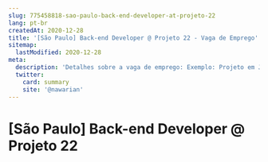 ```yaml
---
slug: 775458818-sao-paulo-back-end-developer-at-projeto-22
lang: pt-br
createdAt: 2020-12-28
title: '[São Paulo] Back-end Developer @ Projeto 22 - Vaga de Emprego'
sitemap:
  lastModified: 2020-12-28
meta:
  description: 'Detalhes sobre a vaga de emprego: Exemplo: Projeto em Java Script'
  twitter:
    card: summary
    site: '@nawarian'
---
```


# [São Paulo] Back-end Developer @ Projeto 22

<!--
==================================================
Remoto durante o covid"
==================================================
-->
<!-- 
==================================================

Back-End Developer

Vaga Remota durante a pandemia

## Projeto 22

Exemplo: Empresa dedicada em prestar serviço de excelência em R&S (hunting) e Terceirização (bodyshop) de profissionais de tecnologia, metodologia de projetos, gestão e designer de produtos.

## Descrição da vaga

Exemplo: Projeto em Java Script
## Local

Exemplo: Remoto, Pós-pandemia presencial com direito de 3 dias de Home Office por semana em São Paulo - Faria Lima 

## Requisitos

**Obrigatórios:**
- Superior completo em Ciências da Computação, Engenharia, Sistema da Informação ou áreas afins;

+2 anos de experiência em desenvolvimento de software em Java e aplicações web;

Experiência no uso de metodologias ágeis (Kanban, SCRUM, etc.);

Sólidos conhecimentos de arquitetura de software, design orientado a objetos, boas práticas de desenvolvimento, estrutura de dados e algoritmos;

Vivência em ambientes de sistemas distribuídos, fluxos assíncronos, alta disponibilidade e alto desempenho;

Experiência em desenvolvimento de sistemas utilizando JAVA;

Experiência com frameworks e aplicações usadas em desenvolvimento Java (frameworks MVC/Springboot, servidores de aplicação, mensageria, etc.)

Experiência em desenvolvimento de APIs RESTful;

Experiência com Git;

Experiência em análise de performance e troubleshooting de sistemas;

Experiência com sistemas de delivery e integração continua (pipelines Jenkins);

Experiência na implementação de teste automatizados (unitários, integração, etc.);

Experiência com ambientes Linux;

Desejável

Experiência em desenvolvimento de micro-serviços;

Conhecimentos em bancos NoSQL;

Experiência com tecnologias de containers (docker, kubernetes);

Conhecimento em ambientes de virtualização e cloud

Conhecimentos de infraestrutura

Conhecimento em desenvolvimento utilizando Python e Node;


**Diferenciais:**
- 3 dias de Home Office por semana, pós-pandemia.

## Contratação

PJ 

## Como se candidatar

Por favor envie um email para ketlin.sales@pro22.com.br com seu CV anexado - enviar no assunto: Vaga Back-End

## Tempo médio de feedbacks

Costumamos enviar feedbacks em até 2 dias após cada processo.


#### Alocação
- Alocado

#### Regime
- PJ

#### Nível
- Pleno
- Sênior





Fonte: https://github.com/backend-br/vagas/issues/3807